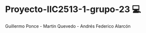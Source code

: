 # Proyecto-IIC2513-1-grupo-23 :computer:

Guillermo Ponce - Martin Quevedo - Andrés Federico Alarcón
